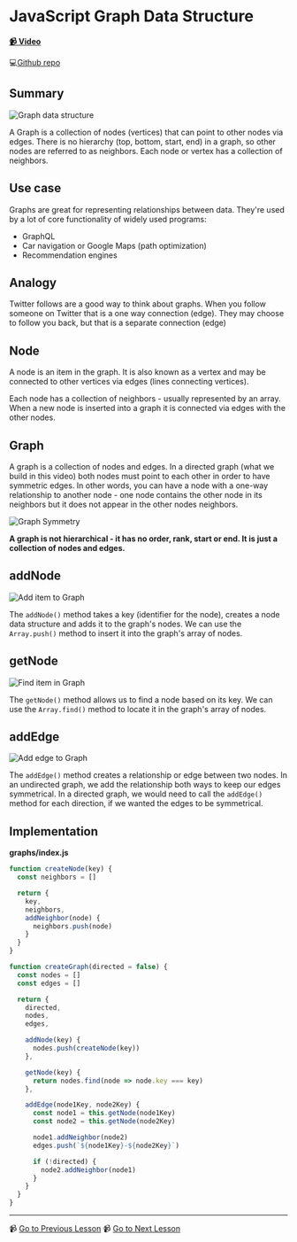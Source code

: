 # JavaScript Graph Data Structure

**[📹 Video](https://egghead.io/lessons/javascript-javascript-graph-data-structure)**

💻[Github repo](https://github.com/kyleshevlin/intro-to-data-structures-and-algorithms/blob/master/graphs/index.js)

## Summary

![Graph data structure](https://res.cloudinary.com/dg3gyk0gu/image/upload/v1602262882/transcript-images/06-javascript-javascript-graph-data-structure-Graph.png)

A Graph is a collection of nodes (vertices) that can point to other nodes via edges. There is no hierarchy (top, bottom, start, end) in a graph, so other nodes are referred to as neighbors. Each node or vertex has a collection of neighbors.

## Use case

Graphs are great for representing relationships between data. They're used by a lot of core functionality of widely used programs:

- GraphQL
- Car navigation or Google Maps (path optimization)
- Recommendation engines

## Analogy

Twitter follows are a good way to think about graphs. When you follow someone on Twitter that is a one way connection (edge). They may choose to follow you back, but that is a separate connection (edge)

## Node

A node is an item in the graph. It is also known as a vertex and may be connected to other vertices via edges (lines connecting vertices).

Each node has a collection of neighbors - usually represented by an array. When a new node is inserted into a graph it is connected via edges with the other nodes.

## Graph

A graph is a collection of nodes and edges. In a directed graph (what we build in this video) both nodes must point to each other in order to have symmetric edges. In other words, you can have a node with a one-way relationship to another node - one node contains the other node in its neighbors but it does not appear in the other nodes neighbors.

![Graph Symmetry](https://res.cloudinary.com/dg3gyk0gu/image/upload/v1602262881/transcript-images/06-javascript-javascript-graph-data-structure-Graph-Symmetry.png)

**A graph is not hierarchical - it has no order, rank, start or end. It is just a collection of nodes and edges.**

## addNode

![Add item to Graph](https://res.cloudinary.com/dg3gyk0gu/image/upload/v1602262882/transcript-images/06-javascript-javascript-graph-data-structure-Graph-Add.gif)

The `addNode()` method takes a key (identifier for the node), creates a node data structure and adds it to the graph's nodes. We can use the `Array.push()` method to insert it into the graph's array of nodes.

## getNode

![Find item in Graph](https://res.cloudinary.com/dg3gyk0gu/image/upload/v1602262881/transcript-images/06-javascript-javascript-graph-data-structure-Graph-Find.png)

The `getNode()` method allows us to find a node based on its key. We can use the `Array.find()` method to locate it in the graph's array of nodes.

## addEdge

![Add edge to Graph](https://res.cloudinary.com/dg3gyk0gu/image/upload/v1602262880/transcript-images/06-javascript-javascript-graph-data-structure-Graph-Add-Edge.gif)

The `addEdge()` method creates a relationship or edge between two nodes. In an undirected graph, we add the relationship both ways to keep our edges symmetrical. In a directed graph, we would need to call the `addEdge()` method for each direction, if we wanted the edges to be symmetrical.

## Implementation

**graphs/index.js**

```js
function createNode(key) {
  const neighbors = []

  return {
    key,
    neighbors,
    addNeighbor(node) {
      neighbors.push(node)
    }
  }
}

function createGraph(directed = false) {
  const nodes = []
  const edges = []

  return {
    directed,
    nodes,
    edges,

    addNode(key) {
      nodes.push(createNode(key))
    },

    getNode(key) {
      return nodes.find(node => node.key === key)
    },

    addEdge(node1Key, node2Key) {
      const node1 = this.getNode(node1Key)
      const node2 = this.getNode(node2Key)

      node1.addNeighbor(node2)
      edges.push(`${node1Key}-${node2Key}`)

      if (!directed) {
        node2.addNeighbor(node1)
      }
    }
  }
}
```

---

📹 [Go to Previous Lesson](https://egghead.io/lessons/javascript-linked-list-data-structure-in-javascript)
📹 [Go to Next Lesson](https://egghead.io/lessons/javascript-breadth-first-javascript-search-algorithm-for-graphs)
